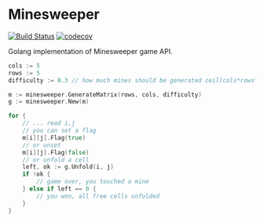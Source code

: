 # Minesweeper
[![Build Status](https://travis-ci.org/regeda/minesweeper.svg?branch=master)](https://travis-ci.org/regeda/minesweeper)
[![codecov](https://codecov.io/gh/regeda/minesweeper/branch/master/graph/badge.svg)](https://codecov.io/gh/regeda/minesweeper)

Golang implementation of Minesweeper game API.

```go
cols := 5
rows := 5
difficulty := 0.3 // how much mines should be generated ceil(cols*rows*difficulty)

m := minesweeper.GenerateMatrix(rows, cols, difficulty)
g := minesweeper.New(m)

for {
	// ... read i,j
	// you can set a flag
	m[i][j].Flag(true)
	// or unset
	m[i][j].Flag(false)
	// or unfold a cell
	left, ok := g.Unfold(i, j)
	if !ok {
		// game over, you touched a mine
	} else if left == 0 {
		// you won, all free cells unfolded
	}
}
```
